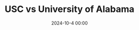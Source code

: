 ---
layout: game
title: "USC vs University of Alabama"
date: "2024-10-4 00:00"
opponent: "University of Alabama"
location: "Charleston Ice Palace - Charleston, SC"
---